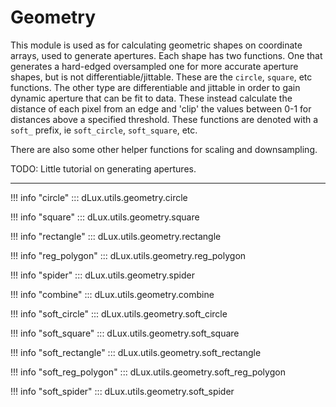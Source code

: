 # Geometry

This module is used as for calculating geometric shapes on coordinate arrays, used to generate apertures. Each shape has two functions. One that generates a hard-edged oversampled one for more accurate aperture shapes, but is not differentiable/jittable. These are the `circle`, `square`, etc functions. The other type are differentiable and jittable in order to gain dynamic aperture that can be fit to data. These instead calculate the distance of each pixel from an edge and 'clip' the values between 0-1 for distances above a specified threshold. These functions are denoted with a `soft_` prefix, ie `soft_circle`, `soft_square`, etc.

There are also some other helper functions for scaling and downsampling.

TODO: Little tutorial on generating apertures.

---

!!! info "circle"
    ::: dLux.utils.geometry.circle

!!! info "square"
    ::: dLux.utils.geometry.square

!!! info "rectangle"
    ::: dLux.utils.geometry.rectangle

!!! info "reg_polygon"
    ::: dLux.utils.geometry.reg_polygon

!!! info "spider"
    ::: dLux.utils.geometry.spider

!!! info "combine"
    ::: dLux.utils.geometry.combine

!!! info "soft_circle"
    ::: dLux.utils.geometry.soft_circle

!!! info "soft_square"
    ::: dLux.utils.geometry.soft_square

!!! info "soft_rectangle"
    ::: dLux.utils.geometry.soft_rectangle

!!! info "soft_reg_polygon"
    ::: dLux.utils.geometry.soft_reg_polygon

!!! info "soft_spider"
    ::: dLux.utils.geometry.soft_spider
